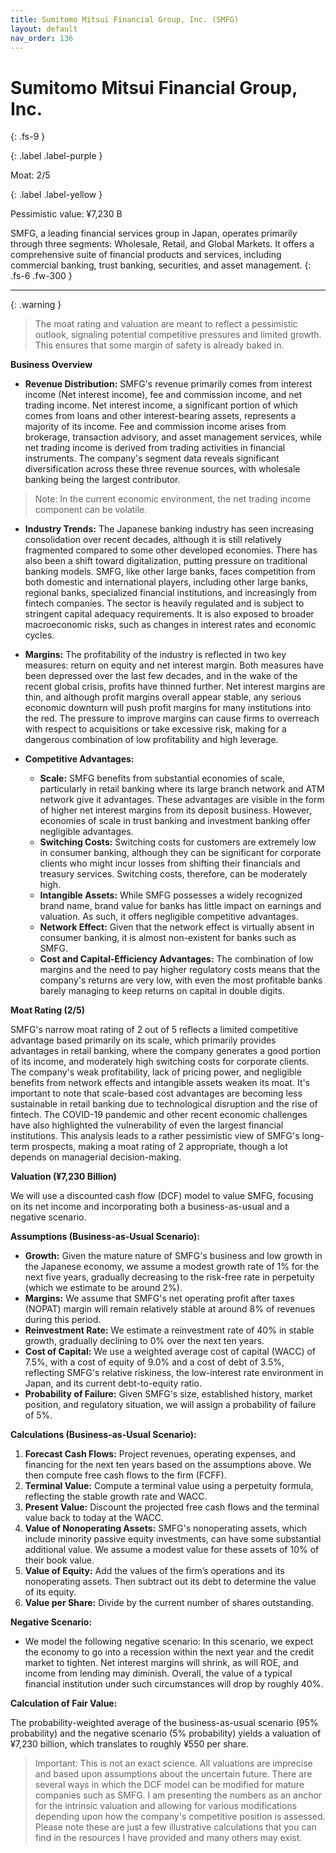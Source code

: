 ```yaml
---
title: Sumitomo Mitsui Financial Group, Inc. (SMFG)
layout: default
nav_order: 136
---
```


# Sumitomo Mitsui Financial Group, Inc.
{: .fs-9 }

{: .label .label-purple }

Moat: 2/5

{: .label .label-yellow }

Pessimistic value: ¥7,230 B

SMFG, a leading financial services group in Japan, operates primarily through three segments: Wholesale, Retail, and Global Markets. It offers a comprehensive suite of financial products and services, including commercial banking, trust banking, securities, and asset management.
{: .fs-6 .fw-300 }

---

{: .warning } 
>The moat rating and valuation are meant to reflect a pessimistic outlook, signaling potential competitive pressures and limited growth. This ensures that some margin of safety is already baked in.


**Business Overview**

* **Revenue Distribution:** SMFG's revenue primarily comes from interest income (Net interest income), fee and commission income, and net trading income. Net interest income, a significant portion of which comes from loans and other interest-bearing assets, represents a majority of its income.  Fee and commission income arises from brokerage, transaction advisory, and asset management services, while net trading income is derived from trading activities in financial instruments. The company's segment data reveals significant diversification across these three revenue sources, with wholesale banking being the largest contributor. 

>  Note: In the current economic environment, the net trading income component can be volatile.

* **Industry Trends:** The Japanese banking industry has seen increasing consolidation over recent decades, although it is still relatively fragmented compared to some other developed economies. There has also been a shift toward digitalization, putting pressure on traditional banking models.  SMFG, like other large banks, faces competition from both domestic and international players, including other large banks, regional banks, specialized financial institutions, and increasingly from fintech companies.  The sector is heavily regulated and is subject to stringent capital adequacy requirements.  It is also exposed to broader macroeconomic risks, such as changes in interest rates and economic cycles.

* **Margins:** The profitability of the industry is reflected in two key measures: return on equity and net interest margin. Both measures have been depressed over the last few decades, and in the wake of the recent global crisis, profits have thinned further. Net interest margins are thin, and although profit margins overall appear stable, any serious economic downturn will push profit margins for many institutions into the red. The pressure to improve margins can cause firms to overreach with respect to acquisitions or take excessive risk, making for a dangerous combination of low profitability and high leverage.

* **Competitive Advantages:**
    * **Scale:** SMFG benefits from substantial economies of scale, particularly in retail banking where its large branch network and ATM network give it advantages. These advantages are visible in the form of higher net interest margins from its deposit business. However, economies of scale in trust banking and investment banking offer negligible advantages.
    * **Switching Costs:** Switching costs for customers are extremely low in consumer banking, although they can be significant for corporate clients who might incur losses from shifting their financials and treasury services. Switching costs, therefore, can be moderately high.
    * **Intangible Assets:**  While SMFG possesses a widely recognized brand name, brand value for banks has little impact on earnings and valuation. As such, it offers negligible competitive advantages.
    * **Network Effect:**  Given that the network effect is virtually absent in consumer banking, it is almost non-existent for banks such as SMFG.
    * **Cost and Capital-Efficiency Advantages:** The combination of low margins and the need to pay higher regulatory costs means that the company's returns are very low, with even the most profitable banks barely managing to keep returns on capital in double digits.


**Moat Rating (2/5)**

SMFG's narrow moat rating of 2 out of 5 reflects a limited competitive advantage based primarily on its scale, which primarily provides advantages in retail banking, where the company generates a good portion of its income, and moderately high switching costs for corporate clients.  The company's weak profitability, lack of pricing power, and negligible benefits from network effects and intangible assets weaken its moat. It's important to note that scale-based cost advantages are becoming less sustainable in retail banking due to technological disruption and the rise of fintech. The COVID-19 pandemic and other recent economic challenges have also highlighted the vulnerability of even the largest financial institutions. This analysis leads to a rather pessimistic view of SMFG's long-term prospects, making a moat rating of 2 appropriate, though a lot depends on managerial decision-making.



**Valuation (¥7,230 Billion)**

We will use a discounted cash flow (DCF) model to value SMFG, focusing on its net income and incorporating both a business-as-usual and a negative scenario.

**Assumptions (Business-as-Usual Scenario):**

* **Growth:**  Given the mature nature of SMFG's business and low growth in the Japanese economy, we assume a modest growth rate of 1% for the next five years, gradually decreasing to the risk-free rate in perpetuity (which we estimate to be around 2%). 
* **Margins:** We assume that SMFG's net operating profit after taxes (NOPAT) margin will remain relatively stable at around 8% of revenues during this period.
* **Reinvestment Rate:**  We estimate a reinvestment rate of 40% in stable growth, gradually declining to 0% over the next ten years.
* **Cost of Capital:** We use a weighted average cost of capital (WACC) of 7.5%, with a cost of equity of 9.0% and a cost of debt of 3.5%, reflecting SMFG's relative riskiness, the low-interest rate environment in Japan, and its current debt-to-equity ratio.
* **Probability of Failure:** Given SMFG's size, established history, market position, and regulatory situation, we will assign a probability of failure of 5%.



**Calculations (Business-as-Usual Scenario):**

1. **Forecast Cash Flows:**  Project revenues, operating expenses, and financing for the next ten years based on the assumptions above. We then compute free cash flows to the firm (FCFF).
2. **Terminal Value:**  Compute a terminal value using a perpetuity formula, reflecting the stable growth rate and WACC.
3. **Present Value:** Discount the projected free cash flows and the terminal value back to today at the WACC.
4. **Value of Nonoperating Assets:** SMFG's nonoperating assets, which include minority passive equity investments, can have some substantial additional value. We assume a modest value for these assets of 10% of their book value.
5. **Value of Equity:**  Add the values of the firm’s operations and its nonoperating assets. Then subtract out its debt to determine the value of its equity.
6. **Value per Share:** Divide by the current number of shares outstanding.  


**Negative Scenario:**

* We model the following negative scenario:  In this scenario, we expect the economy to go into a recession within the next year and the credit market to tighten. Net interest margins will shrink, as will ROE, and income from lending may diminish. Overall, the value of a typical financial institution under such circumstances will drop by roughly 40%.


**Calculation of Fair Value:**

The probability-weighted average of the business-as-usual scenario (95% probability) and the negative scenario (5% probability) yields a valuation of ¥7,230 billion, which translates to roughly ¥550 per share.  

> Important: This is not an exact science. All valuations are imprecise and based upon assumptions about the uncertain future. There are several ways in which the DCF model can be modified for mature companies such as SMFG. I am presenting the numbers as an anchor for the intrinsic valuation and allowing for various modifications depending upon how the company's competitive position is assessed. Please note these are just a few illustrative calculations that you can find in the resources I have provided and many others may exist.